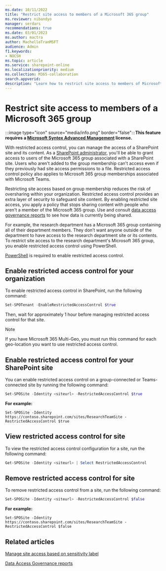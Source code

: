 ```yaml
---
ms.date: 10/11/2022
title: "Restrict site access to members of a Microsoft 365 group"
ms.reviewer: nibandyo
manager: serdars
recommendations: true 
ms.date: 03/01/2023
ms.author: mactra
author: MachelleTranMSFT
audience: Admin
f1.keywords: 
- NOCSH 
ms.topic: article
ms.service: sharepoint-online
ms.localizationpriority: medium
ms.collection: M365-collaboration
search.appverid:
description: "Learn how to restrict site access to members of Microsoft 365 group."
---
```

# Restrict site access to members of a Microsoft 365 group

:::image type="icon" source="media/info.png" border="false":::**This feature requires a [Microsoft Syntex Advanced Management](advanced-management.md) license.**

With restricted access control, you can manage the access of a SharePoint site and its content. As a [SharePoint administrator](sharepoint-admin-role.md), you'll be able to grant access to users of the Microsoft 365 group associated with a SharePoint site. Users who aren't added to the group membership can't access even if they previously had site access permissions to a file. Restricted access control policy also applies to Microsoft 365 group memberships associated with Microsoft Teams.

Restricting site access based on group membership reduces the risk of oversharing within your organization. Restricted access control provides an extra layer of security to safeguard site content. By enabling restricted site access, you apply a policy that stops sharing content with people who aren't a member of the Microsoft 365 group. Use and consult [data access governance reports](data-access-governance-reports.md) to see how data is currently being shared.

For example, the research department has a Microsoft 365 group containing all of their department members. They don’t want anyone outside of the department to have access to the research department site or its contents. To restrict site access to the research department's Microsoft 365 group, you enable restricted access control using PowerShell.

[PowerShell](/powershell/sharepoint/sharepoint-online/introduction-sharepoint-online-management-shell) is required to enable restricted access control.

## Enable restricted access control for your organization

To enable restricted access control in SharePoint, run the following command:

```Powershell
Set-SPOTenant -EnableRestrictedAccessControl $true
```

Then, wait for approximately 1 hour before managing restricted access control for that site.

> [!NOTE]
> If you have Microsoft 365 Multi-Geo, you must run this command for each geo-location you want to use restricted access control.

## Enable restricted access control for your SharePoint site

You can enable restricted access control on a group-connected or Teams-connected site by running the following command:

```Powershell
Set-SPOSite -Identity <siteurl> -RestrictedAccessControl $true
```

**For example:**

`Set-SPOSite -Identity https://contoso.sharepoint.com/sites/ResearchTeamSite -RestrictedAccessControl $true`

## View restricted access control for site

To view the restricted access control configuration for a site, run the following command:

```Powershell
Get-SPOSite -Identity <siteurl> | Select RestrictedAccessControl
```

## Remove restricted access control for site

To remove restricted access control from a site, run the following command:

```Powershell
Set-SPOSite -Identity <siteurl> -RestrictedAccessControl $false
```

**For example:**

`Set-SPOSite -Identity https://contoso.sharepoint.com/sites/ResearchTeamSite -RestrictedAccessControl $false`

## Related articles

[Manage site access based on sensitivity label](authentication-context-example.md)

[Data Access Governance reports](data-access-governance-reports.md)

